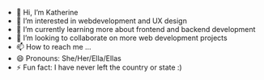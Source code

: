 - 👋 Hi, I’m Katherine
- 👀 I’m interested in webdevelopment and UX design 
- 🌱 I’m currently learning more about frontend and backend development
- 💞️ I’m looking to collaborate on more web development projects
- 📫 How to reach me ...
- 😄 Pronouns: She/Her/Ella/Ellas
- ⚡ Fun fact: I have never left the country or state :)

<!---
knel2/knel2 is a ✨ special ✨ repository because its `README.md` (this file) appears on your GitHub profile.
You can click the Preview link to take a look at your changes.
--->
